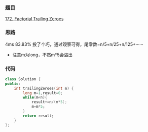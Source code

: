 ### 题目
[172. Factorial Trailing Zeroes](https://leetcode-cn.com/problems/factorial-trailing-zeroes/submissions/)
### 思路
4ms 83.83%
投了个巧，通过观察可得，尾零数=n/5+n/25+n/125+······

+ 注意m为long，不然m*5会溢出


### 代码
```c++
class Solution {
public:
    int trailingZeroes(int n) {
        long m=1,result=0;
        while(m<n){
            result+=n/(m*5);
            m=m*5;
        }
        return result;
    }
};
```
